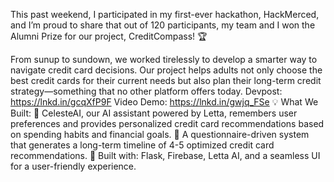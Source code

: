 This past weekend, I participated in my first-ever hackathon, HackMerced, and I’m proud to share that out of 120 participants,
my team and I won the Alumni Prize for our project, CreditCompass! 🏆

From sunup to sundown, we worked tirelessly to develop a smarter way to navigate credit card decisions. Our project helps adults not only 
choose the best credit cards for their current needs but also plan their long-term credit strategy—something that no other platform offers today.
Devpost: https://lnkd.in/gcqXfP9F
Video Demo: https://lnkd.in/gwjq_FSe
💡 What We Built:
 🔹 CelesteAI, our AI assistant powered by Letta, remembers user preferences and provides personalized credit card recommendations based on spending habits and financial goals.
 🔹 A questionnaire-driven system that generates a long-term timeline of 4-5 optimized credit card recommendations.
 🔹 Built with: Flask, Firebase, Letta AI, and a seamless UI for a user-friendly experience.
